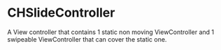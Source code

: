 CHSlideController
=================

A View controller that contains 1 static non moving ViewController and 1 swipeable ViewController that can cover the static one.